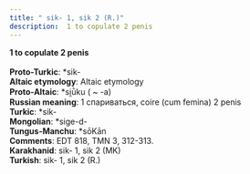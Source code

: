 ```yaml
---
title: " sik- 1, sik 2 (R.)"
description:  1 to copulate 2 penis
---
```

<p data-pagefind-weight="0.5">
<strong> 1 to copulate 2 penis</strong><br><br>
<strong>Proto-Turkic</strong>:  *sik-<br>
<strong>Altaic etymology</strong>:  Altaic etymology<br>
<strong> Proto-Altaic</strong>:  *si̯ū̀ku ( ~ -a)<br>
<strong>Russian meaning</strong>:  1 спариваться, coire (cum femina) 2 penis<br>
<strong>Turkic</strong>:  *sik-<br>
<strong>Mongolian</strong>:  *sige-d-<br>
<strong>Tungus-Manchu</strong>:  *sōKān<br>
<strong>Comments</strong>:  EDT 818, TMN 3, 312-313.<br>
<strong>Karakhanid</strong>:  sik- 1, sik 2 (MK)<br>
<strong>Turkish</strong>:  sik- 1, sik 2 (R.)<br>

</p>
